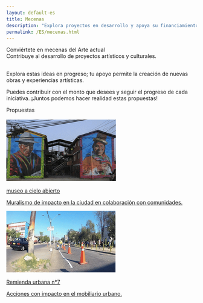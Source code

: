```yaml
---
layout: default-es
title: Mecenas
description: "Explora proyectos en desarrollo y apoya su financiamiento."
permalink: /ES/mecenas.html
---
```


<div class="titulo">Conviértete en mecenas del Arte actual</div>

<div class="subtitulo">Contribuye al desarrollo de proyectos artísticos y culturales.</div>

<!-- Párrafo 1 -->
<p class="parrafo" style="margin-top: 6%;">
  Explora estas ideas en progreso; tu apoyo permite la creación de nuevas obras y experiencias artísticas.
</p>

<!-- Párrafo 2 -->
<p class="parrafo">
  Puedes contribuir con el monto que desees y seguir el progreso de cada iniciativa. ¡Juntos podemos hacer realidad estas propuestas!
</p>

<div class="subtitulo">Propuestas</div>
<br>

<!-- Buttons -->
<div class="button-container">
  <a href="/ES/musoe-cielo-abierto" class="fancy-button">
    <div class="button-content">
      <img src="/assets/img/boton-musoe-cielo-abierto.gif" alt="museo a cielo abierto">
      <p class="title">museo a cielo abierto</p>
      <p class="subtitle">Muralismo de impacto en la ciudad en colaboración con comunidades.</p>
    </div>
  </a>
  <a href="/ES/subrepticio.html" class="fancy-button">
    <div class="button-content">
      <img src="/assets/img/boton-remienda-urbana.gif" alt="Remienda urbana n°7">
      <p class="title">Remienda urbana n°7</p>
      <p class="subtitle">Acciones con impacto en el mobiliario urbano.</p>
    </div>
  </a>
</div>
<br>
